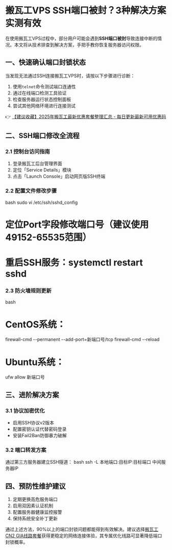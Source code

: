 # 搬瓦工VPS SSH端口被封？3种解决方案实测有效

在使用搬瓦工VPS过程中，部分用户可能会遇到**SSH端口被封**导致连接中断的情况。本文将从技术排查到解决方案，手把手教你恢复服务器访问权限。

## 一、快速确认端口封锁状态
当发现无法通过SSH连接搬瓦工VPS时，请按以下步骤进行诊断：

1. 使用`telnet`命令测试端口连通性
2. 通过在线端口检测工具验证
3. 检查服务器运行状态控制面板
4. 尝试其他网络环境进行连接测试

👉 [【建议收藏】2025年搬瓦工最新优惠套餐整理汇总 - 每日更新最新可用优惠码](https://bit.ly/banwagon)

## 二、SSH端口修改全流程
### 2.1 控制台访问指南
1. 登录搬瓦工后台管理界面
2. 定位「Service Details」模块
3. 点击「Launch Console」启动网页版SSH终端

### 2.2 配置文件修改步骤
bash
sudo vi /etc/ssh/sshd_config
# 定位Port字段修改端口号（建议使用49152-65535范围）
# 重启SSH服务：systemctl restart sshd

### 2.3 防火墙规则更新
bash
# CentOS系统：
firewall-cmd --permanent --add-port=新端口号/tcp
firewall-cmd --reload

# Ubuntu系统：
ufw allow 新端口号

## 三、进阶解决方案
### 3.1 协议加密优化
- 启用SSH协议v2版本
- 配置密钥认证代替密码登录
- 安装Fail2Ban防御暴力破解

### 3.2 端口转发方案
通过第三方服务器建立SSH隧道：
bash
ssh -L 本地端口:目标IP:目标端口 中间服务器IP

## 四、预防性维护建议
1. 定期更换高危服务端口
2. 启用双因素认证机制
3. 配置服务器健康监控报警
4. 保持系统安全补丁更新

通过上述方法，90%以上的端口封锁问题都能得到有效解决。建议选择[搬瓦工CN2 GIA线路套餐](https://bit.ly/banwagon)获得更稳定的网络连接体验，其专属优化线路可显著降低端口封锁概率。